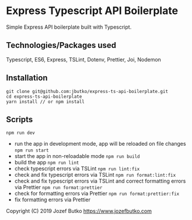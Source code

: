# Express Typescript API Boilerplate

Simple Express API boilerplate built with Typescript.

## Technologies/Packages used

Typescript, ES6, Express, TSLint, Dotenv, Prettier, Joi, Nodemon

## Installation

```
git clone git@github.com:jbutko/express-ts-api-boilerplate.git
cd express-ts-api-boilerplate
yarn install // or npm install
```

## Scripts

`npm run dev`
- run the app in development mode, app will be reloaded on file changes
`npm run start`
- start the app in non-reloadable mode
`npm run build`
- build the app
`npm run lint`
- check typescript errors via TSLint
`npm run lint:fix`
- check and fix typescript errors via TSLint
`npm run format:lint:fix`
- check and fix typescript errors via TSLint and correct formatting errors via Prettier
`npm run format:prettier`
- check for formatting errors via Prettier
`npm run format:prettier:fix`
- fix formatting errors via Prettier

Copyright (C) 2019 Jozef Butko
https://www.jozefbutko.com
